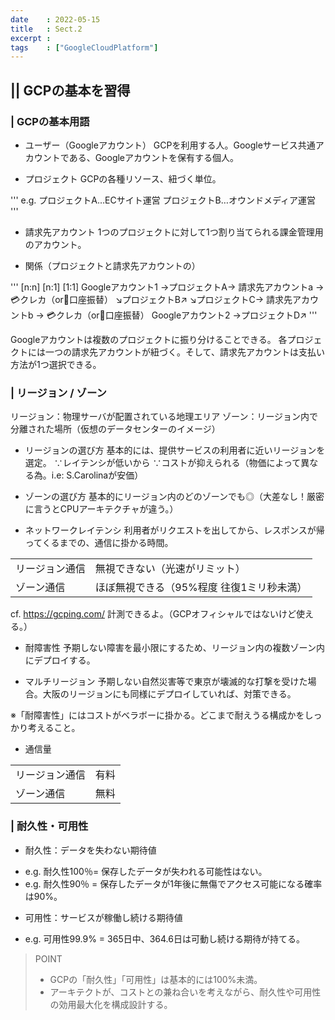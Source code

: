 ```yaml
---
date    : 2022-05-15
title   : Sect.2
excerpt :
tags    : ["GoogleCloudPlatform"]
---
```


## || GCPの基本を習得
### | GCPの基本用語
* ユーザー（Googleアカウント）
GCPを利用する人。Googleサービス共通アカウントである、Googleアカウントを保有する個人。

* プロジェクト
GCPの各種リソース、紐づく単位。

'''
e.g. プロジェクトA…ECサイト運営
     プロジェクトB…オウンドメディア運営
'''

* 請求先アカウント
1つのプロジェクトに対して1つ割り当てられる課金管理用のアカウント。

* 関係（プロジェクトと請求先アカウントの）

'''
                [n:n]          [n:1]                [1:1]
Googleアカウント1 →プロジェクトA→ 請求先アカウントa → 💳クレカ（or🏦口座振替）
                  ↘︎プロジェクトB↗︎
                  ↘︎プロジェクトC→ 請求先アカウントb → 💳クレカ（or🏦口座振替）
Googleアカウント2 →プロジェクトD↗︎
'''

Googleアカウントは複数のプロジェクトに振り分けることできる。
各プロジェクトには一つの請求先アカウントが紐づく。そして、請求先アカウントは支払い方法が1つ選択できる。



### | リージョン / ゾーン

リージョン：物理サーバが配置されている地理エリア
ゾーン：リージョン内で分離された場所（仮想のデータセンターのイメージ）

* リージョンの選び方
基本的には、提供サービスの利用者に近いリージョンを選定。
∵レイテンシが低いから
∵コストが抑えられる（物価によって異なる為。i.e: S.Carolinaが安価）

* ゾーンの選び方
基本的にリージョン内のどのゾーンでも◎（大差なし！厳密に言うとCPUアーキテクチャが違う。）

* ネットワークレイテンシ
利用者がリクエストを出してから、レスポンスが帰ってくるまでの、通信に掛かる時間。

|||
|:-|:-|
|リージョン通信|無視できない（光速がリミット）|
|ゾーン通信|ほぼ無視できる（95%程度 往復1ミリ秒未満）|

cf. https://gcping.com/ 計測できるよ。（GCPオフィシャルではないけど使える。）

* 耐障害性
予期しない障害を最小限にするため、リージョン内の複数ゾーン内にデプロイする。

* マルチリージョン
予期しない自然災害等で東京が壊滅的な打撃を受けた場合。大阪のリージョンにも同様にデプロイしていれば、対策できる。

※「耐障害性」にはコストがベラボーに掛かる。どこまで耐えうる構成かをしっかり考えること。

* 通信量

|||
|:-|:-|
|リージョン通信|有料|
|ゾーン通信|無料|



### | 耐久性・可用性
+ 耐久性：データを失わない期待値
 - e.g. 耐久性100％= 保存したデータが失われる可能性はない。
 - e.g. 耐久性90％ = 保存したデータが1年後に無傷でアクセス可能になる確率は90%。

+ 可用性：サービスが稼働し続ける期待値
 - e.g. 可用性99.9% = 365日中、364.6日は可動し続ける期待が持てる。

> POINT
>
> * GCPの「耐久性」「可用性」は基本的には100%未満。
> * アーキテクトが、コストとの兼ね合いを考えながら、耐久性や可用性の効用最大化を構成設計する。
